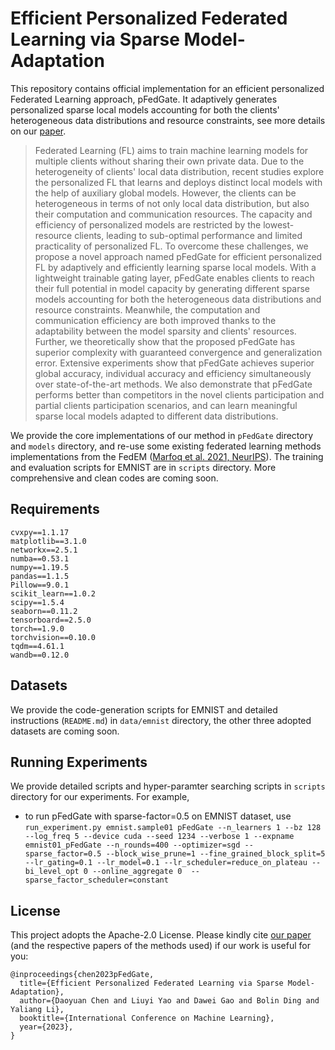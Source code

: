 # Efficient Personalized Federated Learning via Sparse Model-Adaptation
This repository contains official implementation for an efficient personalized Federated Learning approach, pFedGate. It adaptively generates personalized sparse local models accounting for both the clients' heterogeneous data distributions and resource constraints, see more details on our [paper](http://arxiv.org/abs/2305.02776).

>Federated Learning (FL) aims to train machine learning models for multiple clients without sharing their own private data. Due to the heterogeneity of clients' local data distribution, recent studies explore the personalized FL that learns and deploys distinct local models with the help of auxiliary global models. However, the clients can be heterogeneous in terms of not only local data distribution, but also their computation and communication resources. The capacity and efficiency of personalized models are restricted by the lowest-resource clients, leading to sub-optimal performance and limited practicality of personalized FL. To overcome these challenges, we propose a novel approach named pFedGate for efficient personalized FL by adaptively and efficiently learning sparse local models. With a lightweight trainable gating layer, pFedGate enables clients to reach their full potential in model capacity by generating different sparse models accounting for both the heterogeneous data distributions and resource constraints. Meanwhile, the computation and communication efficiency are both improved thanks to the adaptability between the model sparsity and clients' resources. Further, we theoretically show that the proposed pFedGate has superior complexity with guaranteed convergence and generalization error. Extensive experiments show that pFedGate achieves superior global accuracy, individual accuracy and efficiency simultaneously over state-of-the-art methods. We also demonstrate that pFedGate performs better than competitors in the novel clients participation and partial clients participation scenarios, and can learn meaningful sparse local models adapted to different data distributions.

We provide the core implementations of our method in `pFedGate` directory and `models` directory, and re-use some existing federated learning methods implementations from the FedEM ([Marfoq et al. 2021, NeurIPS](https://github.com/omarfoq/FedEM)).
The training and evaluation scripts for EMNIST are in `scripts` directory.
More comprehensive and clean codes are coming soon.

## Requirements
```
cvxpy==1.1.17
matplotlib==3.1.0
networkx==2.5.1
numba==0.53.1
numpy==1.19.5
pandas==1.1.5
Pillow==9.0.1
scikit_learn==1.0.2
scipy==1.5.4
seaborn==0.11.2
tensorboard==2.5.0
torch==1.9.0
torchvision==0.10.0
tqdm==4.61.1
wandb==0.12.0
```

## Datasets
We provide the code-generation scripts for EMNIST and detailed instructions (`README.md`) in `data/emnist` directory, the other three adopted datasets are coming soon.

## Running Experiments
We provide detailed scripts and hyper-paramter searching scripts in `scripts` directory for our experiments. For example, 
- to run pFedGate with sparse-factor=0.5 on EMNIST dataset, use `run_experiment.py emnist.sample01 pFedGate --n_learners 1 --bz 128 --log_freq 5 --device cuda --seed 1234 --verbose 1 --expname emnist01_pFedGate --n_rounds=400 --optimizer=sgd --sparse_factor=0.5 --block_wise_prune=1 --fine_grained_block_split=5 --lr_gating=0.1 --lr_model=0.1 --lr_scheduler=reduce_on_plateau --bi_level_opt 0 --online_aggregate 0  --sparse_factor_scheduler=constant`


## License
This project adopts the Apache-2.0 License. Please kindly cite [our paper]() (and the respective papers of the methods used) if our work is useful for you:
```
@inproceedings{chen2023pFedGate,
  title={Efficient Personalized Federated Learning via Sparse Model-Adaptation},
  author={Daoyuan Chen and Liuyi Yao and Dawei Gao and Bolin Ding and Yaliang Li},
  booktitle={International Conference on Machine Learning},
  year={2023},
}
